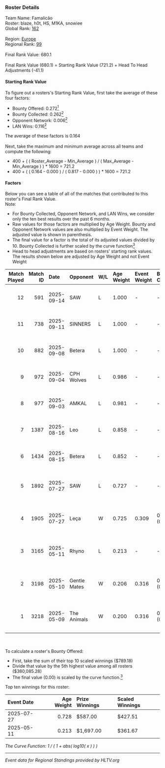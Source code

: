 ### Roster Details<br />
Team Name: Famalicão<br />
Roster: blaze, h0t, HS, M1KA, snowiee<br />
Global Rank: [162](../../standings_global_2025_10_06.md)<br />
<br />
Region: [Europe]( ../../standings_europe_2025_10_06.md)<br />
Regional Rank: [99]( ../../standings_europe_2025_10_06.md)<br />
<br />
Final Rank Value:  680.1<br />
<br />
Final Rank Value (680.1) = Starting Rank Value (721.2) + Head To Head Adjustments (-41.1)<br />

#### Starting Rank Value<br />
To figure out a rosters's Starting Rank Value, first take the average of these four factors:<br />
- Bounty Offered: 0.272[<sup>1</sup>](#table2)
- Bounty Collected: 0.262[<sup>2</sup>](#table1)
- Opponent Network: 0.006[<sup>2</sup>](#table1)
- LAN Wins: 0.116[<sup>2</sup>](#table1)

The average of these factors is 0.164<br />
<br />
Next, take the maximum and minimum average across all teams and compute the following:<br />
- 400 + ( ( Roster_Average - Min_Average ) / ( Max_Average - Min_Average ) ) * 1600 = 721.2
- 400 + ( ( 0.164 - 0.000 ) / ( 0.817 - 0.000 ) ) * 1600 = 721.2


#### Factors<br />
Below you can see a table of all of the matches that contributed to this roster's Final Rank Value.<br />
Note:<br />

- For Bounty Collected, Opponent Network, and LAN Wins, we consider only the ten best results over the past 6 months.
- Raw values for those factors are multiplied by Age Weight. Bounty and Opponent Network values are also multiplied by Event Weight. The adjusted value is shown in parenthesis.
- The final value for a factor is the total of its adjusted values divided by 10. Bounty Collected is further scaled by the curve function[<sup>3</sup>](#curveFunction)
- Head to head adjustments are based on rosters' starting rank values. The results shown below are adjusted by Age Weight and not Event Weight
<span id="table1"></span><br />


| Match Played | Match ID | Date       | Opponent     | W/L | Age Weight | Event Weight | Bounty Collected | Opponent Network | LAN Wins  | H2H Adj. | Roster                            |
| -: | -: | :- | :- | :- | :- | :- | :- | :- | :- | -: | :- |
|           12 |      591 | 2025-09-14 | SAW          | L   | 1.000      | -            | -                | -                | -         |    -0.50 | blaze, h0t, HS, M1KA, snowiee     |
|           11 |      738 | 2025-09-11 | SINNERS      | L   | 1.000      | -            | -                | -                | -         |    -4.46 | blaze, h0t, HS, M1KA, snowiee     |
|           10 |      882 | 2025-09-08 | Betera       | L   | 1.000      | -            | -                | -                | -         |    -3.42 | blaze, h0t, HS, M1KA, snowiee     |
|            9 |      972 | 2025-09-04 | CPH Wolves   | L   | 0.986      | -            | -                | -                | -         |    -8.72 | blaze, h0t, HS, M1KA, snowiee     |
|            8 |      977 | 2025-09-03 | AMKAL        | L   | 0.981      | -            | -                | -                | -         |    -9.32 | blaze, h0t, HS, M1KA, snowiee     |
|            7 |     1387 | 2025-08-16 | Leo          | L   | 0.858      | -            | -                | -                | -         |   -16.82 | blaze, h0t, HS, M1KA, snowiee     |
|            6 |     1434 | 2025-08-15 | Betera       | L   | 0.852      | -            | -                | -                | -         |    -4.53 | blaze, h0t, HS, M1KA, snowiee     |
|            5 |     1892 | 2025-07-27 | SAW          | L   | 0.727      | -            | -                | -                | -         |    -0.29 | h0t, M1KA, NOPEEJ, snapy, snowiee |
|            4 |     1905 | 2025-07-27 | Leça         | W   | 0.725      | 0.309        | 0.000 (0.000)    | 0.000 (0.000)    | 1 (0.725) |     3.15 | h0t, M1KA, NOPEEJ, snapy, snowiee |
|            3 |     3165 | 2025-05-11 | Rhyno        | L   | 0.213      | -            | -                | -                | -         |    -4.06 | h0t, M1KA, opdust, snowiee, SYDOX |
|            2 |     3198 | 2025-05-10 | Gentle Mates | W   | 0.206      | 0.316        | 0.233 (0.015)    | 1.000 (0.065)    | 1 (0.206) |     6.42 | h0t, M1KA, opdust, snowiee, SYDOX |
|            1 |     3218 | 2025-05-09 | The Animals  | W   | 0.200      | 0.316        | 0.000 (0.000)    | 0.000 (0.000)    | 1 (0.200) |     1.44 | h0t, M1KA, opdust, snowiee, SYDOX |

<br />
<span id="table2"></span><br />
To calculate a roster's Bounty Offered:<br />

- First, take the sum of their top 10 scaled winnings ($789.18)
- Divide that value by the 5th highest value among all rosters ($380,085.28)
- The final value (0.00) is scaled by the curve function.[<sup>3</sup>](#curveFunction)

Top ten winnings for this roster:<br />

| Event Date | Age Weight | Prize Winnings | Scaled Winnings |
| :- | -: | :- | :- |
| 2025-07-27 |      0.728 | $587.00        | $427.51         |
| 2025-05-11 |      0.213 | $1,697.00      | $361.67         |


<span id="curveFunction"></span>_The Curve Function: 1 / ( 1 + abs( log10( x ) ) )_<br />

---
_Event data for Regional Standings provided by HLTV.org_<br />
